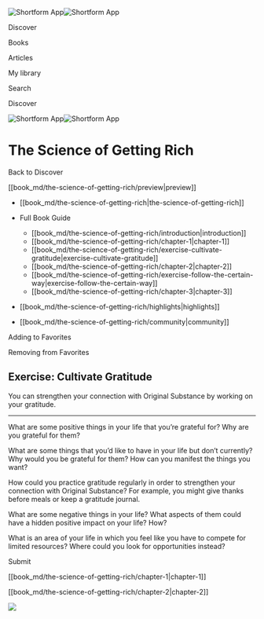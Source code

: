 ![Shortform App](/img/logo.36a2399e.svg)![Shortform App](/img/logo-dark.70c1b072.svg)

Discover

Books

Articles

My library

Search

Discover

![Shortform App](/img/logo.36a2399e.svg)![Shortform App](/img/logo-dark.70c1b072.svg)

# The Science of Getting Rich

Back to Discover

[[book_md/the-science-of-getting-rich/preview|preview]]

  * [[book_md/the-science-of-getting-rich|the-science-of-getting-rich]]
  * Full Book Guide

    * [[book_md/the-science-of-getting-rich/introduction|introduction]]
    * [[book_md/the-science-of-getting-rich/chapter-1|chapter-1]]
    * [[book_md/the-science-of-getting-rich/exercise-cultivate-gratitude|exercise-cultivate-gratitude]]
    * [[book_md/the-science-of-getting-rich/chapter-2|chapter-2]]
    * [[book_md/the-science-of-getting-rich/exercise-follow-the-certain-way|exercise-follow-the-certain-way]]
    * [[book_md/the-science-of-getting-rich/chapter-3|chapter-3]]
  * [[book_md/the-science-of-getting-rich/highlights|highlights]]
  * [[book_md/the-science-of-getting-rich/community|community]]



Adding to Favorites 

Removing from Favorites 

## Exercise: Cultivate Gratitude

You can strengthen your connection with Original Substance by working on your gratitude.

* * *

What are some positive things in your life that you’re grateful for? Why are you grateful for them?

What are some things that you’d like to have in your life but don’t currently? Why would you be grateful for them? How can you manifest the things you want?

How could you practice gratitude regularly in order to strengthen your connection with Original Substance? For example, you might give thanks before meals or keep a gratitude journal.

What are some negative things in your life? What aspects of them could have a hidden positive impact on your life? How?

What is an area of your life in which you feel like you have to compete for limited resources? Where could you look for opportunities instead?

Submit 

[[book_md/the-science-of-getting-rich/chapter-1|chapter-1]]

[[book_md/the-science-of-getting-rich/chapter-2|chapter-2]]

![](https://bat.bing.com/action/0?ti=56018282&Ver=2&mid=b28c5546-3eea-42ea-8ad6-e961533e2726&sid=1711133063fa11eebdec89a8b8ae3bbc&vid=171147a063fa11eea7440fcfeb230d96&vids=0&msclkid=N&pi=0&lg=en-US&sw=800&sh=600&sc=24&nwd=1&tl=Shortform%20%7C%20Book&p=https%3A%2F%2Fwww.shortform.com%2Fapp%2Fbook%2Fthe-science-of-getting-rich%2Fexercise-cultivate-gratitude&r=&lt=296&evt=pageLoad&sv=1&rn=109839)
